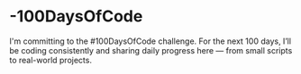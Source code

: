 # -100DaysOfCode
I'm committing to the #100DaysOfCode challenge. For the next 100 days, I’ll be coding consistently and sharing daily progress here — from small scripts to real-world projects.
